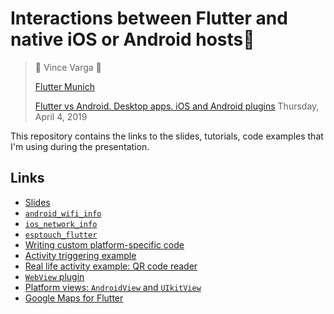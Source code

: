 # Interactions between Flutter and native iOS or Android hosts📱

> 🎤 Vince Varga 🎤
> 
> [Flutter Munich](https://www.meetup.com/Flutter-Munich/)
>
> [Flutter vs Android. Desktop apps. iOS and Android plugins](https://www.meetup.com/Flutter-Munich/events/258629827/)
> Thursday, April 4, 2019

This repository contains the links to the slides, tutorials, code examples that I'm using during the presentation.

## Links

* [Slides](https://docs.google.com/presentation/d/1fp5MWeRnDlGL7oj-575eG3PfaDsc7CepU3xeCfBv1Nw/edit?usp=sharing)
* [`android_wifi_info`](https://pub.dartlang.org/packages/android_wifi_info)
* [`ios_network_info`](https://pub.dartlang.org/packages/ios_network_info)
* [`esptouch_flutter`](https://github.com/smaho-engineering/esptouch_flutter)
* [Writing custom platform-specific code](https://flutter.dev/docs/development/platform-integration/platform-channels)
* [Activity triggering example](https://github.com/flutter/flutter/tree/master/examples/platform_view)
* [Real life activity example: QR code reader](https://github.com/bcko/flutter_qrcode_reader)
* [`WebView` plugin](https://github.com/flutter/plugins/tree/master/packages/webview_flutter)
* [Platform views: `AndroidView` and `UIkitView`](https://developers.googleblog.com/2018/12/flutter-10-googles-portable-ui-toolkit.html)
* [Google Maps for Flutter](https://github.com/flutter/plugins/tree/master/packages/google_maps_flutter)
